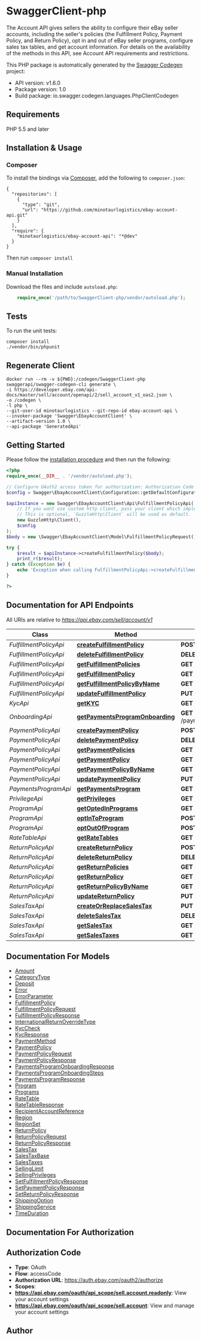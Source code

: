 # SwaggerClient-php
The Account API gives sellers the ability to configure their eBay seller accounts, including the seller's policies (the Fulfillment Policy, Payment Policy, and Return Policy), opt in and out of eBay seller programs, configure sales tax tables, and get account information. For details on the availability of the methods in this API, see Account API requirements and restrictions.

This PHP package is automatically generated by the [Swagger Codegen](https://github.com/swagger-api/swagger-codegen) project:

- API version: v1.6.0
- Package version: 1.0
- Build package: io.swagger.codegen.languages.PhpClientCodegen

## Requirements

PHP 5.5 and later

## Installation & Usage
### Composer

To install the bindings via [Composer](http://getcomposer.org/), add the following to `composer.json`:

```
{
  "repositories": [
    {
      "type": "git",
      "url": "https://github.com/minotaurlogistics/ebay-account-api.git"
    }
  ],
  "require": {
    "minotaurlogistics/ebay-account-api": "*@dev"
  }
}
```

Then run `composer install`

### Manual Installation

Download the files and include `autoload.php`:

```php
    require_once('/path/to/SwaggerClient-php/vendor/autoload.php');
```

## Tests

To run the unit tests:

```
composer install
./vendor/bin/phpunit
```

## Regenerate Client
```
docker run --rm -v ${PWD}:/codegen/SwaggerClient-php swaggerapi/swagger-codegen-cli generate \
-i https://developer.ebay.com/api-docs/master/sell/account/openapi/2/sell_account_v1_oas2.json \ 
-o /codegen \
-l php \
--git-user-id minotaurlogistics --git-repo-id ebay-account-api \
--invoker-package 'Swagger\EbayAccountClient' \
--artifact-version 1.0 \
--api-package 'GeneratedApi'
```
## Getting Started

Please follow the [installation procedure](#installation--usage) and then run the following:

```php
<?php
require_once(__DIR__ . '/vendor/autoload.php');

// Configure OAuth2 access token for authorization: Authorization Code
$config = Swagger\EbayAccountClient\Configuration::getDefaultConfiguration()->setAccessToken('YOUR_ACCESS_TOKEN');

$apiInstance = new Swagger\EbayAccountClient\Api\FulfillmentPolicyApi(
    // If you want use custom http client, pass your client which implements `GuzzleHttp\ClientInterface`.
    // This is optional, `GuzzleHttp\Client` will be used as default.
    new GuzzleHttp\Client(),
    $config
);
$body = new \Swagger\EbayAccountClient\Model\FulfillmentPolicyRequest(); // \Swagger\EbayAccountClient\Model\FulfillmentPolicyRequest | Request to create a seller account fulfillment policy.

try {
    $result = $apiInstance->createFulfillmentPolicy($body);
    print_r($result);
} catch (Exception $e) {
    echo 'Exception when calling FulfillmentPolicyApi->createFulfillmentPolicy: ', $e->getMessage(), PHP_EOL;
}

?>
```

## Documentation for API Endpoints

All URIs are relative to *https://api.ebay.com/sell/account/v1*

Class | Method | HTTP request | Description
------------ | ------------- | ------------- | -------------
*FulfillmentPolicyApi* | [**createFulfillmentPolicy**](docs/Api/FulfillmentPolicyApi.md#createfulfillmentpolicy) | **POST** /fulfillment_policy | 
*FulfillmentPolicyApi* | [**deleteFulfillmentPolicy**](docs/Api/FulfillmentPolicyApi.md#deletefulfillmentpolicy) | **DELETE** /fulfillment_policy/{fulfillmentPolicyId} | 
*FulfillmentPolicyApi* | [**getFulfillmentPolicies**](docs/Api/FulfillmentPolicyApi.md#getfulfillmentpolicies) | **GET** /fulfillment_policy | 
*FulfillmentPolicyApi* | [**getFulfillmentPolicy**](docs/Api/FulfillmentPolicyApi.md#getfulfillmentpolicy) | **GET** /fulfillment_policy/{fulfillmentPolicyId} | 
*FulfillmentPolicyApi* | [**getFulfillmentPolicyByName**](docs/Api/FulfillmentPolicyApi.md#getfulfillmentpolicybyname) | **GET** /fulfillment_policy/get_by_policy_name | 
*FulfillmentPolicyApi* | [**updateFulfillmentPolicy**](docs/Api/FulfillmentPolicyApi.md#updatefulfillmentpolicy) | **PUT** /fulfillment_policy/{fulfillmentPolicyId} | 
*KycApi* | [**getKYC**](docs/Api/KycApi.md#getkyc) | **GET** /kyc | 
*OnboardingApi* | [**getPaymentsProgramOnboarding**](docs/Api/OnboardingApi.md#getpaymentsprogramonboarding) | **GET** /payments_program/{marketplace_id}/{payments_program_type}/onboarding | 
*PaymentPolicyApi* | [**createPaymentPolicy**](docs/Api/PaymentPolicyApi.md#createpaymentpolicy) | **POST** /payment_policy | 
*PaymentPolicyApi* | [**deletePaymentPolicy**](docs/Api/PaymentPolicyApi.md#deletepaymentpolicy) | **DELETE** /payment_policy/{payment_policy_id} | 
*PaymentPolicyApi* | [**getPaymentPolicies**](docs/Api/PaymentPolicyApi.md#getpaymentpolicies) | **GET** /payment_policy | 
*PaymentPolicyApi* | [**getPaymentPolicy**](docs/Api/PaymentPolicyApi.md#getpaymentpolicy) | **GET** /payment_policy/{payment_policy_id} | 
*PaymentPolicyApi* | [**getPaymentPolicyByName**](docs/Api/PaymentPolicyApi.md#getpaymentpolicybyname) | **GET** /payment_policy/get_by_policy_name | 
*PaymentPolicyApi* | [**updatePaymentPolicy**](docs/Api/PaymentPolicyApi.md#updatepaymentpolicy) | **PUT** /payment_policy/{payment_policy_id} | 
*PaymentsProgramApi* | [**getPaymentsProgram**](docs/Api/PaymentsProgramApi.md#getpaymentsprogram) | **GET** /payments_program/{marketplace_id}/{payments_program_type} | 
*PrivilegeApi* | [**getPrivileges**](docs/Api/PrivilegeApi.md#getprivileges) | **GET** /privilege | 
*ProgramApi* | [**getOptedInPrograms**](docs/Api/ProgramApi.md#getoptedinprograms) | **GET** /program/get_opted_in_programs | 
*ProgramApi* | [**optInToProgram**](docs/Api/ProgramApi.md#optintoprogram) | **POST** /program/opt_in | 
*ProgramApi* | [**optOutOfProgram**](docs/Api/ProgramApi.md#optoutofprogram) | **POST** /program/opt_out | 
*RateTableApi* | [**getRateTables**](docs/Api/RateTableApi.md#getratetables) | **GET** /rate_table | 
*ReturnPolicyApi* | [**createReturnPolicy**](docs/Api/ReturnPolicyApi.md#createreturnpolicy) | **POST** /return_policy | 
*ReturnPolicyApi* | [**deleteReturnPolicy**](docs/Api/ReturnPolicyApi.md#deletereturnpolicy) | **DELETE** /return_policy/{return_policy_id} | 
*ReturnPolicyApi* | [**getReturnPolicies**](docs/Api/ReturnPolicyApi.md#getreturnpolicies) | **GET** /return_policy | 
*ReturnPolicyApi* | [**getReturnPolicy**](docs/Api/ReturnPolicyApi.md#getreturnpolicy) | **GET** /return_policy/{return_policy_id} | 
*ReturnPolicyApi* | [**getReturnPolicyByName**](docs/Api/ReturnPolicyApi.md#getreturnpolicybyname) | **GET** /return_policy/get_by_policy_name | 
*ReturnPolicyApi* | [**updateReturnPolicy**](docs/Api/ReturnPolicyApi.md#updatereturnpolicy) | **PUT** /return_policy/{return_policy_id} | 
*SalesTaxApi* | [**createOrReplaceSalesTax**](docs/Api/SalesTaxApi.md#createorreplacesalestax) | **PUT** /sales_tax/{countryCode}/{jurisdictionId} | 
*SalesTaxApi* | [**deleteSalesTax**](docs/Api/SalesTaxApi.md#deletesalestax) | **DELETE** /sales_tax/{countryCode}/{jurisdictionId} | 
*SalesTaxApi* | [**getSalesTax**](docs/Api/SalesTaxApi.md#getsalestax) | **GET** /sales_tax/{countryCode}/{jurisdictionId} | 
*SalesTaxApi* | [**getSalesTaxes**](docs/Api/SalesTaxApi.md#getsalestaxes) | **GET** /sales_tax | 


## Documentation For Models

 - [Amount](docs/Model/Amount.md)
 - [CategoryType](docs/Model/CategoryType.md)
 - [Deposit](docs/Model/Deposit.md)
 - [Error](docs/Model/Error.md)
 - [ErrorParameter](docs/Model/ErrorParameter.md)
 - [FulfillmentPolicy](docs/Model/FulfillmentPolicy.md)
 - [FulfillmentPolicyRequest](docs/Model/FulfillmentPolicyRequest.md)
 - [FulfillmentPolicyResponse](docs/Model/FulfillmentPolicyResponse.md)
 - [InternationalReturnOverrideType](docs/Model/InternationalReturnOverrideType.md)
 - [KycCheck](docs/Model/KycCheck.md)
 - [KycResponse](docs/Model/KycResponse.md)
 - [PaymentMethod](docs/Model/PaymentMethod.md)
 - [PaymentPolicy](docs/Model/PaymentPolicy.md)
 - [PaymentPolicyRequest](docs/Model/PaymentPolicyRequest.md)
 - [PaymentPolicyResponse](docs/Model/PaymentPolicyResponse.md)
 - [PaymentsProgramOnboardingResponse](docs/Model/PaymentsProgramOnboardingResponse.md)
 - [PaymentsProgramOnboardingSteps](docs/Model/PaymentsProgramOnboardingSteps.md)
 - [PaymentsProgramResponse](docs/Model/PaymentsProgramResponse.md)
 - [Program](docs/Model/Program.md)
 - [Programs](docs/Model/Programs.md)
 - [RateTable](docs/Model/RateTable.md)
 - [RateTableResponse](docs/Model/RateTableResponse.md)
 - [RecipientAccountReference](docs/Model/RecipientAccountReference.md)
 - [Region](docs/Model/Region.md)
 - [RegionSet](docs/Model/RegionSet.md)
 - [ReturnPolicy](docs/Model/ReturnPolicy.md)
 - [ReturnPolicyRequest](docs/Model/ReturnPolicyRequest.md)
 - [ReturnPolicyResponse](docs/Model/ReturnPolicyResponse.md)
 - [SalesTax](docs/Model/SalesTax.md)
 - [SalesTaxBase](docs/Model/SalesTaxBase.md)
 - [SalesTaxes](docs/Model/SalesTaxes.md)
 - [SellingLimit](docs/Model/SellingLimit.md)
 - [SellingPrivileges](docs/Model/SellingPrivileges.md)
 - [SetFulfillmentPolicyResponse](docs/Model/SetFulfillmentPolicyResponse.md)
 - [SetPaymentPolicyResponse](docs/Model/SetPaymentPolicyResponse.md)
 - [SetReturnPolicyResponse](docs/Model/SetReturnPolicyResponse.md)
 - [ShippingOption](docs/Model/ShippingOption.md)
 - [ShippingService](docs/Model/ShippingService.md)
 - [TimeDuration](docs/Model/TimeDuration.md)


## Documentation For Authorization


## Authorization Code

- **Type**: OAuth
- **Flow**: accessCode
- **Authorization URL**: https://auth.ebay.com/oauth2/authorize
- **Scopes**: 
 - **https://api.ebay.com/oauth/api_scope/sell.account.readonly**: View your account settings
 - **https://api.ebay.com/oauth/api_scope/sell.account**: View and manage your account settings


## Author




